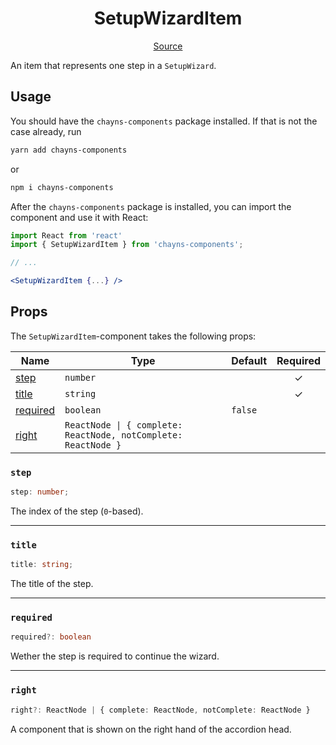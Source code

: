 <h1 align="center">SetupWizardItem</h1>

<p align="center">
    <a href="src/react-chayns-setupwizard/component/SetupItem.jsx">Source</a>
</p>

An item that represents one step in a `SetupWizard`.

## Usage

You should have the `chayns-components` package installed. If that is not the
case already, run

```bash
yarn add chayns-components
```

or

```bash
npm i chayns-components
```

After the `chayns-components` package is installed, you can import the component
and use it with React:

```jsx
import React from 'react'
import { SetupWizardItem } from 'chayns-components';

// ...

<SetupWizardItem {...} />
```

## Props

The `SetupWizardItem`-component takes the following props:

| Name                  | Type                                                           | Default | Required |
| --------------------- | -------------------------------------------------------------- | ------- | :------: |
| [step](#step)         | `number`                                                       |         |    ✓     |
| [title](#title)       | `string`                                                       |         |    ✓     |
| [required](#required) | `boolean`                                                      | `false` |          |
| [right](#right)       | `ReactNode \| { complete: ReactNode, notComplete: ReactNode }` |         |          |

### `step`

```ts
step: number;
```

The index of the step (`0`-based).

---

### `title`

```ts
title: string;
```

The title of the step.

---

### `required`

```ts
required?: boolean
```

Wether the step is required to continue the wizard.

---

### `right`

```ts
right?: ReactNode | { complete: ReactNode, notComplete: ReactNode }
```

A component that is shown on the right hand of the accordion head.
